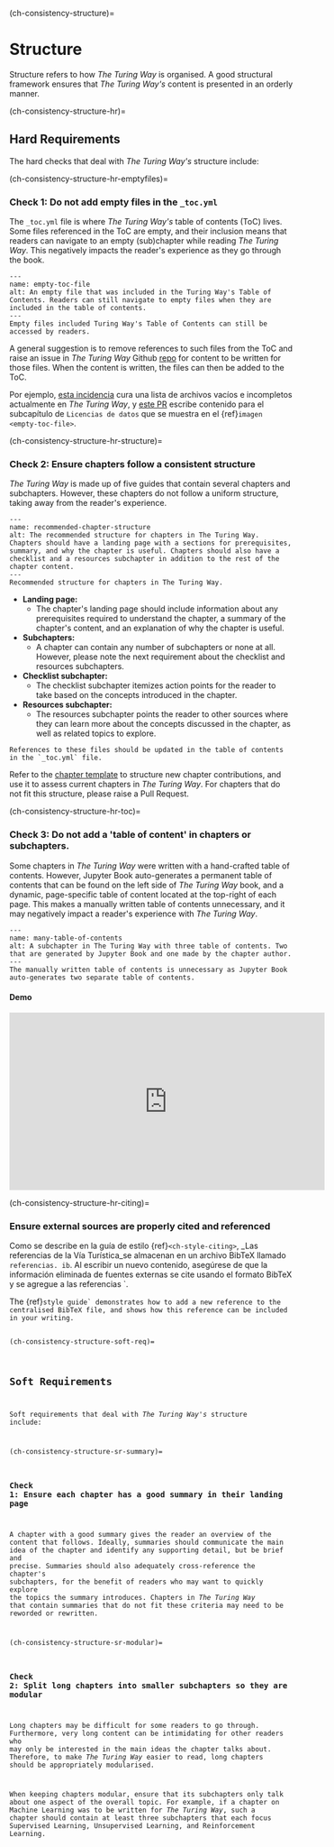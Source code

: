 (ch-consistency-structure)=
# Structure

Structure refers to how _The Turing Way_ is organised. A good structural framework ensures that _The Turing Way's_ content is presented in an orderly manner.

(ch-consistency-structure-hr)=
## Hard Requirements

The hard checks that deal with _The Turing Way's_ structure include:

(ch-consistency-structure-hr-emptyfiles)=
### Check 1: Do not add empty files in the `_toc.yml`

The `_toc.yml` file is where _The Turing Way's_ table of contents (ToC) lives. Some files referenced in the ToC are empty, and their inclusion means that readers can navigate to an empty (sub)chapter while reading _The Turing Way_. This negatively impacts the reader's experience as they go through the book.

```{figure} ../../figures/empty-toc-file.png
---
name: empty-toc-file
alt: An empty file that was included in the Turing Way's Table of Contents. Readers can still navigate to empty files when they are included in the table of contents.
---
Empty files included Turing Way's Table of Contents can still be accessed by readers.
```

A general suggestion is to remove references to such files from the ToC and raise an issue in _The Turing Way_ Github [repo](https://github.com/alan-turing-institute/the-turing-way) for content to be written for those files. When the content is written, the files can then be added to the ToC.

Por ejemplo, [esta incidencia](https://github.com/alan-turing-institute/the-turing-way/issues/1391) cura una lista de archivos vacíos e incompletos actualmente en _The Turing Way_, y [este PR](https://github.com/alan-turing-institute/the-turing-way/pull/1448) escribe contenido para el subcapítulo de `Licencias de datos` que se muestra en el {ref}`imagen <empty-toc-file>`.

(ch-consistency-structure-hr-structure)=
### Check 2: Ensure chapters follow a consistent structure

_The Turing Way_ is made up of five guides that contain several chapters and subchapters. However, these chapters do not follow a uniform structure, taking away from the reader's experience.

```{figure} ../../figures/recommended-chapter-structure.png
---
name: recommended-chapter-structure
alt: The recommended structure for chapters in The Turing Way. Chapters should have a landing page with a sections for prerequisites, summary, and why the chapter is useful. Chapters should also have a checklist and a resources subchapter in addition to the rest of the chapter content.
---
Recommended structure for chapters in The Turing Way.
```

- **Landing page:**
    - The chapter's landing page should include information about any prerequisites required to understand the chapter, a summary of the chapter's content, and an explanation of why the chapter is useful.
- **Subchapters:**
    - A chapter can contain any number of subchapters or none at all. However, please note the next requirement about the checklist and resources subchapters.
- **Checklist subchapter:**
    - The checklist subchapter itemizes action points for the reader to take based on the concepts introduced in the chapter.
- **Resources subchapter:**
    - The resources subchapter points the reader to other sources where they can learn more about the concepts discussed in the chapter, as well as related topics to explore.


```{attention} Please note that making chapters follow this structure may require splitting some of the existing content into new files.
References to these files should be updated in the table of contents in the `_toc.yml` file.
```

Refer to the [chapter template](https://github.com/alan-turing-institute/the-turing-way/tree/main/book/templates/chapter-template) to structure new chapter contributions, and use it to assess current chapters in _The Turing Way_. For chapters that do not fit this structure, please raise a Pull Request.


(ch-consistency-structure-hr-toc)=
### Check 3: Do not add a 'table of content' in chapters or subchapters.

Some chapters in _The Turing Way_ were written with a hand-crafted table of contents. However, Jupyter Book auto-generates a permanent table of contents that can be found on the left side of _The Turing Way_ book, and a dynamic, page-specific table of content located at the top-right of each page. This makes a manually written table of contents unnecessary, and it may negatively impact a reader's experience with _The Turing Way_.

```{figure} ../../figures/many-table-of-contents.png
---
name: many-table-of-contents
alt: A subchapter in The Turing Way with three table of contents. Two that are generated by Jupyter Book and one made by the chapter author.
---
The manually written table of contents is unnecessary as Jupyter Book auto-generates two separate table of contents.
```
#### Demo

<div class="video-content">
    <iframe width="560" height="315" src="https://www.youtube.com/embed/zKWrvgCxSB0" frameborder="0" allow="accelerometer; autoplay; clipboard-write; encrypted-media; gyroscope; picture-in-picture" allowfullscreen></iframe>
</div>

(ch-consistency-structure-hr-citing)=
### Ensure external sources are properly cited and referenced

Como se describe en la guía de estilo {ref}`<ch-style-citing>`, _Las referencias de la Vía Turística_se almacenan en un archivo BibTeX llamado `referencias. ib`. Al escribir un nuevo contenido, asegúrese de que la información eliminada de fuentes externas se cite usando el formato BibTeX y se agregue a las referencias `.</p>

<p spaces-before="0">The {ref}<code>style guide<ch-style-citing>` demonstrates how to add a new reference to the centralised BibTeX file, and shows how this reference can be included in your writing.


(ch-consistency-structure-soft-req)=
## Soft Requirements

Soft requirements that deal with _The Turing Way's_ structure include:

(ch-consistency-structure-sr-summary)=
### Check 1: Ensure each chapter has a good summary in their landing page

A chapter with a good summary gives the reader an overview of the content that follows. Ideally, summaries should communicate the main idea of the chapter and identify any supporting detail, but be brief and precise. Summaries should also adequately cross-reference the chapter's subchapters, for the benefit of readers who may want to quickly explore the topics the summary introduces. Chapters in _The Turing Way_ that contain summaries that do not fit these criteria may need to be reworded or rewritten.


(ch-consistency-structure-sr-modular)=
### Check 2: Split long chapters into smaller subchapters so they are modular

Long chapters may be difficult for some readers to go through. Furthermore, very long content can be intimidating for other readers who may only be interested in the main ideas the chapter talks about. Therefore, to make  _The Turing Way_ easier to read, long chapters should be appropriately modularised.

When keeping chapters modular, ensure that its subchapters only talk about one aspect of the overall topic. For example, if a chapter on Machine Learning was to be written for _The Turing Way_, such a chapter should contain at least three subchapters that each focus Supervised Learning, Unsupervised Learning, and Reinforcement Learning.
